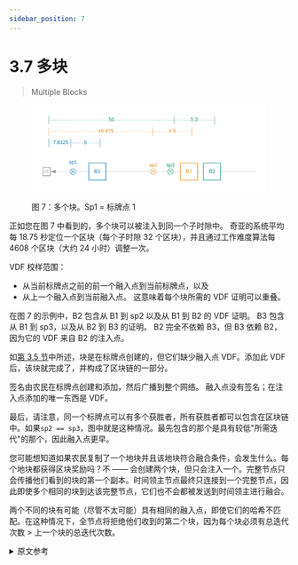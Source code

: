 ```yaml
---
sidebar_position: 7
---
```


# 3.7 多块

> Multiple Blocks

<figure>

![](/img/multiple_blocks.png)

<figcaption>
图 7：多个块。Sp1 = 标牌点 1
</figcaption>
</figure>

正如您在图 7 中看到的，多个块可以被注入到同一个子时隙中。 奇亚的系统平均每 18.75 秒定位一个区块（每个子时隙 32 个区块），并且通过工作难度算法每 4608 个区块（大约 24 小时）调整一次。

VDF 校样范围：

- 从当前标牌点之前的前一个融入点到当前标牌点，以及
- 从上一个融入点到当前融入点。
  这意味着每个块所需的 VDF 证明可以重叠。

在图 7 的示例中，B2 包含从 B1 到 sp2 以及从 B1 到 B2 的 VDF 证明。 B3 包含从 B1 到 sp3，以及从 B2 到 B3 的证明。 B2 完全不依赖 B3，但 B3 依赖 B2，因为它的 VDF 来自 B2 的注入点。

如[第 3.5 节](/consensus/signage_points_and_infusion_points 'Section 3.5: Signage Points and Infusion Points')中所述，块是在标牌点创建的，但它们缺少融入点 VDF。添加此 VDF 后，该块就完成了，并构成了区块链的一部分。

签名由农民在标牌点创建和添加，然后广播到整个网络。
融入点没有签名；在注入点添加的唯一东西是 VDF。

最后，请注意，同一个标牌点可以有多个获胜者，所有获胜者都可以包含在区块链中。如果`sp2 == sp3`，图中就是这种情况。最先包含的那个是具有较低"所需迭代"的那个，因此融入点更早。

您可能想知道如果农民复制了一个地块并且该地块符合融合条件，会发生什么。每个地块都获得区块奖励吗？不 —— 会创建两个块，但只会注入一个。完整节点只会传播他们看到的块的第一个副本。时间领主节点最终只连接到一个完整节点，因此即使多个相同的块到达该完整节点，它们也不会都被发送到时间领主进行融合。

两个不同的块有可能（尽管不太可能）具有相同的融入点，即使它们的哈希不匹配。在这种情况下，全节点将拒绝他们收到的第二个块，因为每个块必须有总迭代次数 > 上一个块的总迭代次数。

<details>
<summary>原文参考</summary>

<figure>

![](/img/multiple_blocks.png)

<figcaption>
Figure 7: multiple blocks. Sp1 = signage points 1
</figcaption>
</figure>

As you can see in Figure 7, multiple blocks can get infused into the same sub-slot. Chia’s system targets one block every 18.75 seconds on average (32 blocks per sub-slot), and this is adjusted every 4608 blocks (around 24 hours) through the work difficulty algorithm.

VDF proofs span:

- from the previous infusion point before the current signage point to the current signage point, and
- from the previous infusion point to the current infusion point.
  This means that the VDF proofs required for each block can overlap.

In the example in Figure 7, B2 contains a VDF proof from B1 to sp2, and from B1 to B2. B3 contains a proof from B1 to sp3, and from B2 to B3. B2 does not depend at all on B3, but B3 depends on B2, since its VDF is from B2’s infusion point.

As discussed in [Section 3.5](/consensus/signage_points_and_infusion_points 'Section 3.5: Signage Points and Infusion Points'), the blocks get created at the signage points, but they are missing the infusion point VDF. Once this VDF is added, the block is finished, and forms part of the blockchain.

The signatures get created and added by the farmers at the signage points, and broadcast to the whole network.
There are no signatures at the infusion point; the only things added at the infusion point are the VDFs.

Finally, note that there can be multiple winners at the same signage point, all of which can be included into the blockchain. That would be the case in the diagram, if `sp2 == sp3`. The one which gets included first is the one with the lower `required_iters`, and thus earlier infusion point.

You may be wondering what happens if a farmer makes a copy of a plot and the plot becomes eligible for infusion. Do the plots each win a block reward? No -- two blocks get created, but only one will be infused. The full nodes will only propagate the first copy of the block they see. The timelord node is ultimately connected to exactly one full node, so even if multiple identical blocks make it to that full node, they will not both be sent to the timelord for infusion.

It is possible (albeit very unlikely) for two non-identical blocks to have the same infusion point, even though their hashes don't match. In this case, the full nodes will reject the second block they receive because each block must have total_iters > prev block total_iters.

</details>
